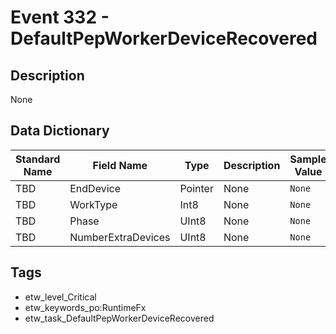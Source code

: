 # Event 332 - DefaultPepWorkerDeviceRecovered

## Description
None

## Data Dictionary
|Standard Name|Field Name|Type|Description|Sample Value|
|---|---|---|---|---|
|TBD|EndDevice|Pointer|None|`None`|
|TBD|WorkType|Int8|None|`None`|
|TBD|Phase|UInt8|None|`None`|
|TBD|NumberExtraDevices|UInt8|None|`None`|

## Tags
* etw_level_Critical
* etw_keywords_po:RuntimeFx
* etw_task_DefaultPepWorkerDeviceRecovered